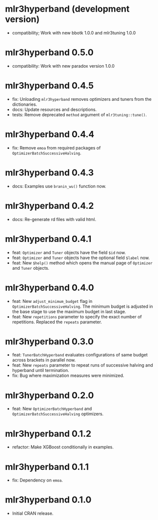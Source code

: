 # mlr3hyperband (development version)

* compatibility; Work with new bbotk 1.0.0 and mlr3tuning 1.0.0

# mlr3hyperband 0.5.0

* compatibility: Work with new paradox version 1.0.0

# mlr3hyperband 0.4.5

* fix: Unloading `mlr3hyperband` removes optimizers and tuners from the dictionaries.
* docs: Update resources and descriptions.
* tests: Remove deprecated `method` argument of `mlr3tuning::tune()`.

# mlr3hyperband 0.4.4

* fix: Remove `emoa` from required packages of `OptimizerBatchSuccessiveHalving`.

# mlr3hyperband 0.4.3

* docs: Examples use `branin_wu()` function now.

# mlr3hyperband 0.4.2

* docs: Re-generate rd files with valid html.

# mlr3hyperband 0.4.1

* feat: `Optimizer` and `Tuner` objects have the field `$id` now.
* feat: `Optimizer` and `Tuner` objects have the optional field `$label` now.
* feat: New `$help()` method which opens the manual page of `Optimizer` and `Tuner` objects.

# mlr3hyperband 0.4.0

* feat: New `adjust_minimum_budget` flag in  `OptimizerBatchSuccessiveHalving`. The
  minimum budget is adjusted in the base stage to use the maximum budget in last
  stage.
* feat: New `repetitions` parameter to specify the exact number of repetitions.
  Replaced the `repeats` parameter.

# mlr3hyperband 0.3.0

* feat: `TunerBatchHyperband` evaluates configurations of same budget across
  brackets in parallel now.
* feat: New `repeats` parameter to repeat runs of successive halving and
  hyperband until termination.
* fix: Bug where maximization measures were minimized.

# mlr3hyperband 0.2.0

* feat: New `OptimizerBatchHyperband` and `OptimizerBatchSuccessiveHalving` optimizers.

# mlr3hyperband 0.1.2

* refactor: Make XGBoost conditionally in examples.

# mlr3hyperband 0.1.1

* fix: Dependency on `emoa`.

# mlr3hyperband 0.1.0

* Initial CRAN release.
